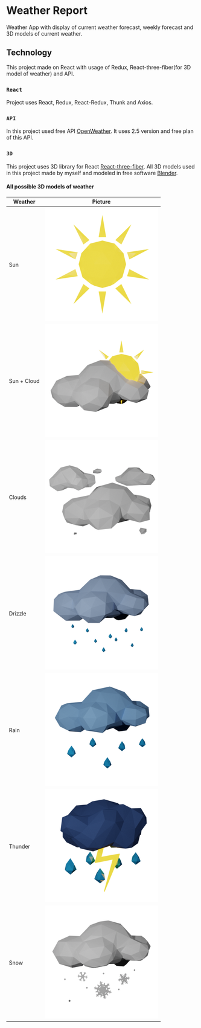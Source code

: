 # Weather Report

Weather App with display of current weather forecast, weekly forecast and 3D models of current weather.

## Technology

This project made on React with usage of Redux, React-three-fiber(for 3D model of weather) and API.

### `React`

Project uses React, Redux, React-Redux, Thunk and Axios.

### `API`

In this project used free API [OpenWeather](https://openweathermap.org/api). It uses 2.5 version and free plan of this API.

### `3D`

This project uses 3D library for React [React-three-fiber](https://docs.pmnd.rs/react-three-fiber/getting-started/introduction). All 3D models used in this project made by myself and modeled in free software [Blender](https://www.blender.org/).

#### All possible 3D models of weather

| Weather | Picture |
| --- | ----------- |
| Sun | ![Sun_image](/src/assets/images/sun_small.png "Sun") |
| Sun + Cloud | ![Sun_Cloud_image](/src/assets/images/sun_cloud_small.png "Sun + Cloud") |
| Clouds | ![Clouds_image](/src/assets/images/clouds_small.png "Clouds") |
| Drizzle | ![Drizzle_image](/src/assets/images/drizzle_small.png "Drizzle") |
| Rain | ![Rain_image](/src/assets/images/rain_small.png "Rain") |
| Thunder | ![Thunder_image](/src/assets/images/thunder_small.png "Thunder") |
| Snow | ![Snow_image](/src/assets/images/snow_small.png "Snow") |